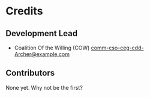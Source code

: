 # Credits

## Development Lead

* Coalition Of the Willing (COW) <comm-cso-ceg-cdd-Archer@example.com>

## Contributors

None yet. Why not be the first?